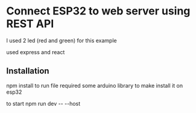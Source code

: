 # Connect ESP32 to web server using REST API

I used 2 led (red and green) for this example

used express and react

## Installation

npm install to run file
required some arduino library to make install it on esp32

to start npm run dev -- --host